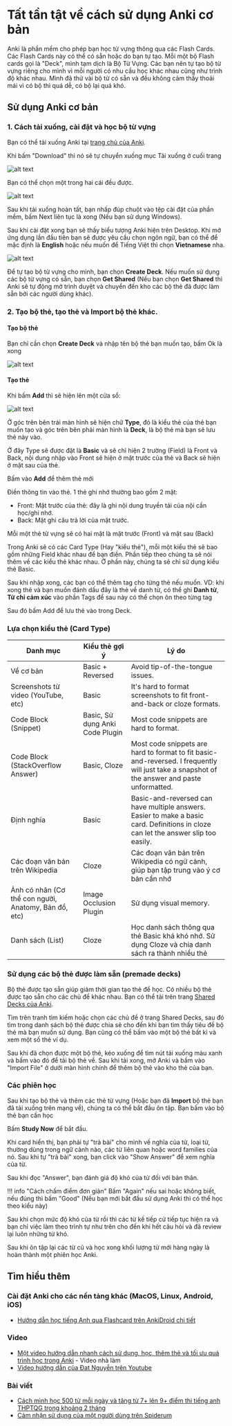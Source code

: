 # Tất tần tật về cách sử dụng Anki cơ bản

Anki là phần mềm cho phép bạn học từ vựng thông qua các Flash Cards. Các Flash Cards này có thể có sẵn hoặc do bạn tự tạo. Mỗi một bộ Flash cards gọi là "Deck", mình tạm dịch là Bộ Từ Vựng. Các bạn nên tự tạo bộ từ vựng riêng cho mình vì mỗi người có nhu cầu học khác nhau cũng như trình độ khác nhau. Mình đã thử vài bộ từ có sẵn và đều không cảm thấy thoải mái vì có bộ thì quá dễ, có bộ lại quá khó.

## Sử dụng Anki cơ bản

### 1. Cách tải xuống, cài đặt và học bộ từ vựng

Bạn có thể tải xuống Anki tại [trang chủ của Anki](https://apps.ankiweb.net/).

Khi bấm "Download" thì nó sẽ tự chuyển xuống mục Tải xuống ở cuối trang

![alt text](img/anki/homepage1.png)

Bạn có thể chọn một trong hai cái đều được.

![alt text](img/anki/download-page.png)

Sau khi tải xuống hoàn tất, bạn nhấp đúp chuột vào tệp cài đặt của phần mềm, bấm Next liên tục là xong (Nếu bạn sử dụng Windows).

Sau khi cài đặt xong bạn sẽ thấy biểu tượng Anki hiện trên Desktop. Khi mở ứng dụng lần đầu tiên bạn sẽ được yêu cầu chọn ngôn ngữ, bạn có thể để mặc định là **English** hoặc nếu muốn để Tiếng Việt thì chọn **Vietnamese** nha.

![alt text](img/anki/main-screen1.png)

Để tự tạo bộ từ vựng cho mình, bạn chọn **Create Deck**. Nếu muốn sử dụng các bộ từ vựng có sẵn, bạn chọn **Get Shared** (Nếu bạn chọn **Get Shared** thì Anki sẽ tự động mở trình duyệt và chuyển đến kho các bộ thẻ đã được làm sẵn bởi các người dùng khác).

### 2. Tạo bộ thẻ, tạo thẻ và Import bộ thẻ khác.

#### Tạo bộ thẻ

Bạn chỉ cần chọn **Create Deck** và nhập tên bộ thẻ bạn muốn tạo, bấm Ok là xong

![alt text](img/anki/create-deck.png)

#### Tạo thẻ

Khi bấm **Add** thì sẽ hiện lên một cửa sổ:

![alt text](img/anki/addcard.png)

Ở góc trên bên trái màn hình sẽ hiện chữ **Type**, đó là kiểu thẻ của thẻ bạn muốn tạo và góc trên bên phải màn hình là **Deck**, là bộ thẻ mà bạn sẽ lưu thẻ này vào.

Ở đây Type sẽ được đặt là **Basic** và sẽ chỉ hiện 2 trường (Field) là Front và Back, nội dung nhập vào Front sẽ hiện ở mặt trước của thẻ và Back sẽ hiện ở mặt sau của thẻ.

Bấm vào **Add** để thêm thẻ mới

Điền thông tin vào thẻ. 1 thẻ ghi nhớ thường bao gồm 2 mặt:

- Front: Mặt trước của thẻ: đây là ghi nội dung truyền tải của nội cần học/ghi nhớ.
- Back: Mặt ghi câu trả lời của mặt trước.

Mỗi một thẻ từ vựng sẽ có hai mặt là mặt trước (Front) và mặt sau (Back)

Trong Anki sẽ có các Card Type (Hay "kiểu thẻ"), mỗi một kiểu thẻ sẽ bao gồm những Field khác nhau để bạn điền. Phần tiếp theo chúng ta sẽ nói thêm về các kiểu thẻ khác nhau. Ở phần này, chúng ta sẽ chỉ sử dụng kiểu thẻ Basic.

Sau khi nhập xong, các bạn có thể thêm tag cho từng thẻ nếu muốn. VD: khi xong thẻ và bạn muốn đánh dấu đây là thẻ về danh từ, có thể ghi **Danh từ**, **Từ chỉ cảm xúc** vào phần Tags để sau này có thể chọn ôn theo từng tag

Sau đó bấm Add để lưu thẻ vào trong Deck.

### Lựa chọn kiểu thẻ (Card Type)

| **Danh mục** | **Kiểu thẻ gợi ý** | **Lý do** |
| --- | --- | --- |
| Về cơ bản | Basic + Reversed | Avoid tip-of-the-tongue issues. |
| Screenshots từ video (YouTube, etc) | Basic | It's hard to format screenshots to fit front-and-back or cloze formats. |
| Code Block (Snippet) | Basic, Sử dụng Anki Code Plugin | Most code snippets are hard to format. |
| Code Block (StackOverflow Answer) | Basic, Cloze | Most code snippets are hard to format to fit basic-and-reversed. I frequently will just take a snapshot of the answer and paste unformatted. |
| Định nghĩa | Basic | Basic-and-reversed can have multiple answers. Easier to make a basic card. Definitions in cloze can let the answer slip too easily. |
| Các đoạn văn bản trên Wikipedia | Cloze | Các đoạn văn bản trên Wikipedia có ngữ cảnh, giúp bạn tập trung vào ý cơ bản cần nhớ |
| Ảnh có nhãn (Cơ thể con người, Anatomy, Bản đồ, etc) | Image Occlusion Plugin | Sử dụng visual memory. |
| Danh sách (List) | Cloze | Học danh sách thông qua thẻ Basic khá khó nhớ. Sử dụng Cloze và chia danh sách ra thành nhiều thẻ |

### Sử dụng các bộ thẻ được làm sẵn (premade decks)

Bộ thẻ được tạo sẵn giúp giảm thời gian tạo thẻ để học. Có nhiều bộ thẻ được tạo sẵn cho các chủ đề khác nhau. Bạn có thể tải trên trang [Shared Decks của Anki](https://ankiweb.net/shared/decks/).

Tìm trên tranh tìm kiếm hoặc chọn các chủ đề ở trang Shared Decks, sau đó tìm trong danh sách bộ thẻ được chia sẻ cho đến khi bạn tìm thấy tiêu đề bộ thẻ mà bạn muốn sử dụng. Bạn cũng có thể bấm vào một bộ thẻ bất kì và xem một số thẻ ví dụ. 

Sau khi đã chọn được một bộ thẻ, kéo xuống để tìm nút tải xuống màu xanh và bấm vào đó để tải bộ thẻ về. Sau khi tải xong, mở Anki và bấm vào "Import File" ở dưới màn hình chính để thêm bộ thẻ vào kho thẻ của bạn.

### Các phiên học

Sau khi tạo bộ thẻ và thêm các thẻ từ vựng (Hoặc bạn đã **Import** bộ thẻ bạn đã tải xuống trên mạng về), chúng ta có thể bắt đầu ôn tập. Bạn bấm vào bộ thẻ bạn cần học

Bấm **Study Now** để bắt đầu.

Khi card hiển thị, bạn phải tự "trả bài" cho mình về nghĩa của từ, loại từ, thường dùng trong ngữ cảnh nào, các từ liên quan hoặc word families của nó. Sau khi tự "trả bài" xong, bạn click vào "Show Answer" để xem nghĩa của từ.

Sau khi đọc "Answer", bạn đánh giá độ khó của từ đối với bản thân.

!!! info "Cách chấm điểm đơn giản"
    Bấm "Again" nếu sai hoặc không biết, nếu đúng thì bấm "Good"
    (Nếu bạn mới bắt đầu sử dụng Anki thì có thể học theo kiểu này)

Sau khi chọn mức độ khó của từ rồi thì các từ kế tiếp cứ tiếp tục hiện ra và bạn chỉ việc làm theo trình tự như trên cho đến khi hết câu hỏi và đã review lại luôn những từ khó.

Sau khi ôn tập lại các từ cũ và học xong khối lượng từ mới hàng ngày là hoàn thành một phiên học Anki.

## Tìm hiểu thêm

### Cài đặt Anki cho các nền tảng khác (MacOS, Linux, Android, iOS)

- [Hướng dẫn học tiếng Anh qua Flashcard trên AnkiDroid chi tiết](https://www.thegioididong.com/game-app/huong-dan-hoc-tieng-anh-qua-flashcard-tren-ankidroid-chi-tiet-1378805)

### Video

- [Một video hướng dẫn nhanh cách sử dụng, học, thêm thẻ và tối ưu quá trình học trong Anki](https://www.youtube.com/watch?v=Om_1NECh8sQ) - Video nhà làm
- [Video hướng dẫn của Đat Nguyễn trên Youtube](https://youtu.be/M9-qwsHyBrc)

### Bài viết

- [Cách mình học 500 từ mỗi ngày và tăng từ 7+ lên 9+ điểm thi tiếng anh THPTQG trong khoảng 2 tháng](https://spiderum.com/bai-dang/Cach-minh-hoc-500-tu-moi-ngay-va-tang-tu-7-len-9-diem-thi-tieng-anh-THPTQG-trong-khoang-2-thang-k8Pd390eNrS3)
- [Cảm nhận sử dụng của một người dùng trên Spiderum](https://spiderum.com/bai-dang/Tron-1-nam-su-dung-Anki-de-nho-moi-thu-va-mot-so-ghi-chu-8pz)


